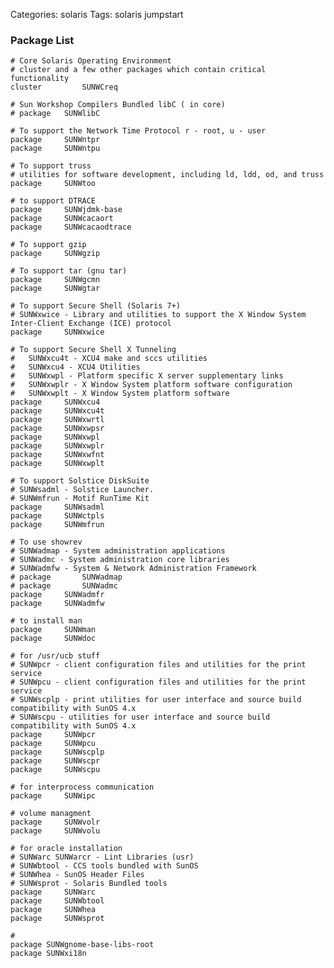 Categories: solaris
Tags: solaris
      jumpstart

### Package List

    # Core Solaris Operating Environment
    # cluster and a few other packages which contain critical functionality
    cluster         SUNWCreq

    # Sun Workshop Compilers Bundled libC ( in core)
    # package   SUNWlibC

    # To support the Network Time Protocol r - root, u - user
    package     SUNWntpr
    package     SUNWntpu

    # To support truss
    # utilities for software development, including ld, ldd, od, and truss
    package     SUNWtoo

    # to support DTRACE
    package     SUNWjdmk-base
    package     SUNWcacaort
    package     SUNWcacaodtrace

    # To support gzip
    package     SUNWgzip

    # To support tar (gnu tar)
    package     SUNWgcmn
    package     SUNWgtar

    # To support Secure Shell (Solaris 7+)
    # SUNWxwice - Library and utilities to support the X Window System Inter-Client Exchange (ICE) protocol
    package     SUNWxwice

    # To support Secure Shell X Tunneling
    #   SUNWxcu4t - XCU4 make and sccs utilities
    #   SUNWxcu4 - XCU4 Utilities
    #   SUNWxwpl - Platform specific X server supplementary links
    #   SUNWxwplr - X Window System platform software configuration
    #   SUNWxwplt - X Window System platform software
    package     SUNWxcu4
    package     SUNWxcu4t
    package     SUNWxwrtl
    package     SUNWxwpsr
    package     SUNWxwpl
    package     SUNWxwplr
    package     SUNWxwfnt
    package     SUNWxwplt

    # To support Solstice DiskSuite
    # SUNWsadml - Solstice Launcher.
    # SUNWmfrun - Motif RunTime Kit
    package     SUNWsadml
    package     SUNWctpls
    package     SUNWmfrun

    # To use showrev
    # SUNWadmap - System administration applications
    # SUNWadmc - System administration core libraries
    # SUNWadmfw - System & Network Administration Framework
    # package       SUNWadmap
    # package       SUNWadmc
    package     SUNWadmfr
    package     SUNWadmfw

    # to install man
    package     SUNWman
    package     SUNWdoc

    # for /usr/ucb stuff
    # SUNWpcr - client configuration files and utilities for the print service
    # SUNWpcu - client configuration files and utilities for the print service
    # SUNWscplp - print utilities for user interface and source build compatibility with SunOS 4.x
    # SUNWscpu - utilities for user interface and source build compatibility with SunOS 4.x
    package     SUNWpcr
    package     SUNWpcu
    package     SUNWscplp
    package     SUNWscpr
    package     SUNWscpu

    # for interprocess communication
    package     SUNWipc

    # volume managment
    package     SUNWvolr
    package     SUNWvolu

    # for oracle installation
    # SUNWarc SUNWarcr - Lint Libraries (usr)
    # SUNWbtool - CCS tools bundled with SunOS
    # SUNWhea - SunOS Header Files
    # SUNWsprot - Solaris Bundled tools
    package     SUNWarc
    package     SUNWbtool
    package     SUNWhea
    package     SUNWsprot

    #
    package SUNWgnome-base-libs-root
    package SUNWxi18n